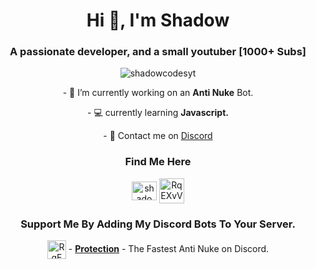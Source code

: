 <h1 align="center">Hi 👋, I'm Shadow</h1>
<h3 align="center">A passionate developer, and a small youtuber [1000+ Subs]</h3>

<p align="center"> <img src="https://komarev.com/ghpvc/?username=shadowcodesyt&label=Profile%20views&color=0e75b6&style=flat" alt="shadowcodesyt" /> </p>

<p align="center">
- 🚀 I’m currently working on an <b>Anti Nuke</b> Bot.
</p>

<p align="center">
- 💻 currently learning <b>Javascript.</b>
</p>

<p align="center">
- 🔎 Contact me on <a href="https://discord.gg/RqEXvVJz">Discord</a>
</p>

<h3 align="center">Find Me Here</h3>
<p align="center">
<a href="https://www.youtube.com/c/shadowcodes" target="blank"><img align="center" src="https://raw.githubusercontent.com/rahuldkjain/github-profile-readme-generator/master/src/images/icons/Social/youtube.svg" alt="shadowcodes" height="30" width="40" /></a>
<a href="https://discord.gg/RqEXvVJz" target="blank"><img align="center" src="https://img.icons8.com/color/48/000000/discord--v2.png" alt="RqEXvVJz" height="40" width="40" /></a>
</p>

<h3 align="center">Support Me By Adding My Discord Bots To Your Server.</h3>
<p align="center">
    <img align="center" src="https://images-ext-1.discordapp.net/external/zsG9SZn6DSBBagYwStquk_exBcml49AyudZHqS1sVhg/%3Fsize%3D1024/https/cdn.discordapp.com/avatars/750253000638857216/7365cc31052c004c826e214a5223839f.webp?width=683&height=683" alt="RqEXvVJz" height="30" width="30" />   - <a href="https://dsc.gg/shadow-security"><b>Protection</b></a> - The Fastest Anti Nuke on Discord.
    </p>
